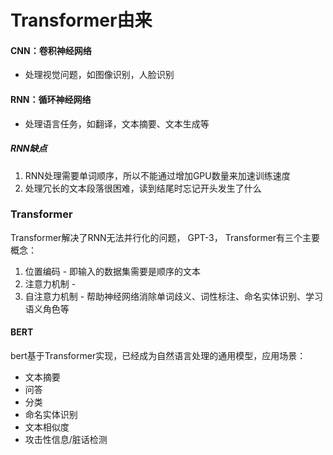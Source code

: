 # Transformer由来

#### CNN：卷积神经网络

- 处理视觉问题，如图像识别，人脸识别

#### RNN：循环神经网络

- 处理语言任务，如翻译，文本摘要、文本生成等

##### RNN缺点

1. RNN处理需要单词顺序，所以不能通过增加GPU数量来加速训练速度
2. 处理冗长的文本段落很困难，读到结尾时忘记开头发生了什么

### Transformer

Transformer解决了RNN无法并行化的问题， GPT-3， Transformer有三个主要概念：

1. 位置编码  -  即输入的数据集需要是顺序的文本
2. 注意力机制 - 
3. 自注意力机制 - 帮助神经网络消除单词歧义、词性标注、命名实体识别、学习语义角色等

#### BERT

bert基于Transformer实现，已经成为自然语言处理的通用模型，应用场景：

- 文本摘要
- 问答
- 分类
- 命名实体识别
- 文本相似度
- 攻击性信息/脏话检测



